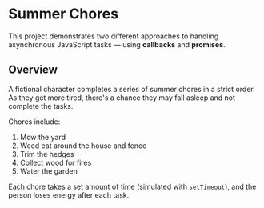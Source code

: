 # Summer Chores

This project demonstrates two different approaches to handling asynchronous JavaScript tasks — using **callbacks** and **promises**.

## Overview

A fictional character completes a series of summer chores in a strict order. As they get more tired, there's a chance they may fall asleep and not complete the tasks.

Chores include:

1. Mow the yard
2. Weed eat around the house and fence
3. Trim the hedges
4. Collect wood for fires
5. Water the garden

Each chore takes a set amount of time (simulated with `setTimeout`), and the person loses energy after each task.
